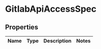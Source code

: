 # GitlabApiAccessSpec

## Properties
Name | Type | Description | Notes
------------ | ------------- | ------------- | -------------
